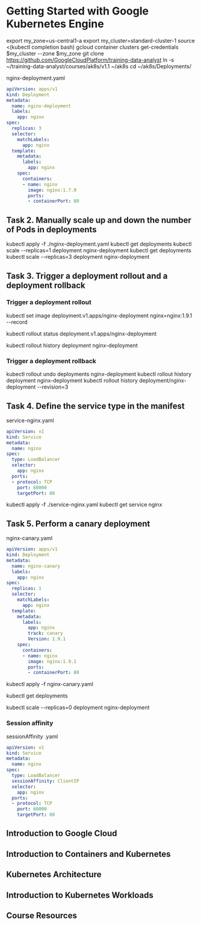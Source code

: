 # Getting Started with Google Kubernetes Engine 



export my_zone=us-central1-a
export my_cluster=standard-cluster-1
source <(kubectl completion bash)
gcloud container clusters get-credentials $my_cluster --zone $my_zone
git clone https://github.com/GoogleCloudPlatform/training-data-analyst
ln -s ~/training-data-analyst/courses/ak8s/v1.1 ~/ak8s
cd ~/ak8s/Deployments/

nginx-deployment.yaml
```yaml
apiVersion: apps/v1
kind: Deployment
metadata:
  name: nginx-deployment
  labels:
    app: nginx
spec:
  replicas: 3
  selector:
    matchLabels:
      app: nginx
  template:
    metadata:
      labels:
        app: nginx
    spec:
      containers:
      - name: nginx
        image: nginx:1.7.9
        ports:
        - containerPort: 80

```
## Task 2. Manually scale up and down the number of Pods in deployments
kubectl apply -f ./nginx-deployment.yaml
kubectl get deployments
kubectl scale --replicas=1 deployment nginx-deployment
kubectl get deployments
kubectl scale --replicas=3 deployment nginx-deployment
## Task 3. Trigger a deployment rollout and a deployment rollback
### Trigger a deployment rollout
kubectl set image deployment.v1.apps/nginx-deployment nginx=nginx:1.9.1 --record

kubectl rollout status deployment.v1.apps/nginx-deployment

kubectl rollout history deployment nginx-deployment

### Trigger a deployment rollback
kubectl rollout undo deployments nginx-deployment
kubectl rollout history deployment nginx-deployment
kubectl rollout history deployment/nginx-deployment --revision=3

## Task 4. Define the service type in the manifest
service-nginx.yaml
```yaml
apiVersion: v1
kind: Service
metadata:
  name: nginx
spec:
  type: LoadBalancer
  selector:
    app: nginx
  ports:
  - protocol: TCP
    port: 60000
    targetPort: 80

```
kubectl apply -f ./service-nginx.yaml
kubectl get service nginx

## Task 5. Perform a canary deployment

nginx-canary.yaml
```yaml
apiVersion: apps/v1
kind: Deployment
metadata:
  name: nginx-canary
  labels:
    app: nginx
spec:
  replicas: 1
  selector:
    matchLabels:
      app: nginx
  template:
    metadata:
      labels:
        app: nginx
        track: canary
        Version: 1.9.1
    spec:
      containers:
      - name: nginx
        image: nginx:1.9.1
        ports:
        - containerPort: 80

```
kubectl apply -f nginx-canary.yaml

kubectl get deployments

kubectl scale --replicas=0 deployment nginx-deployment

### Session affinity

sessionAffinity .yaml
```yaml
apiVersion: v1
kind: Service
metadata:
  name: nginx
spec:
  type: LoadBalancer
  sessionAffinity: ClientIP
  selector:
    app: nginx
  ports:
  - protocol: TCP
    port: 60000
    targetPort: 80

```

## Introduction to Google Cloud

## Introduction to Containers and Kubernetes

## Kubernetes Architecture

## Introduction to Kubernetes Workloads

## Course Resources
